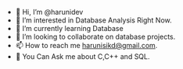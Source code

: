 - 👋 Hi, I’m @harunidev
- 👀 I’m interested in Database Analysis Right Now.
- 🌱 I’m currently learning Database
- 💞️ I’m looking to collaborate on database projects.
- 📫 How to reach me harunisikd@gmail.com.
- 💬 You Can Ask me about C,C++ and SQL.


